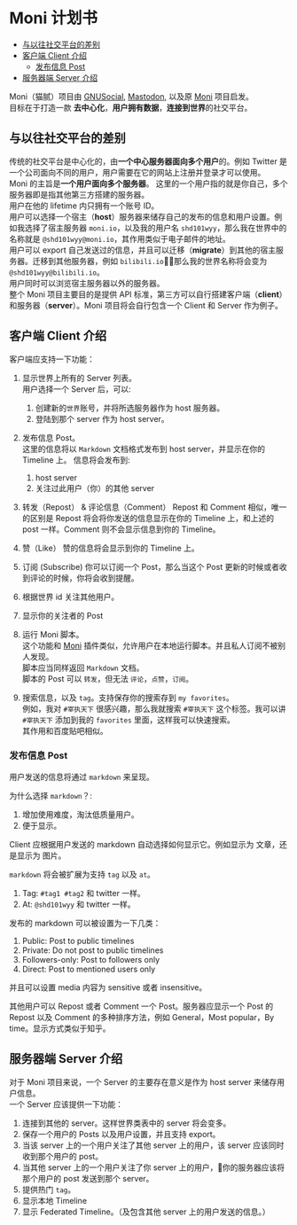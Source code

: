 # Moni 计划书


<!-- @import "[TOC]" {cmd="toc" depthFrom=2 depthTo=6 orderedList=false} -->
<!-- code_chunk_output -->

* [与以往社交平台的差别](#与以往社交平台的差别)
* [客户端 Client 介绍](#客户端-client-介绍)
	* [发布信息 Post](#发布信息-post)
* [服务器端 Server 介绍](#服务器端-server-介绍)

<!-- /code_chunk_output -->


Moni（猫腻）项目由 [GNUSocial](https://www.gnu.org/software/social/), [Mastodon](https://joinmastodon.org/), 以及原 [Moni](https://github.com/shd101wyy/Moni_Doc) 项目启发。   
目标在于打造一款 **去中心化**，**用户拥有数据**，**连接到世界**的社交平台。  

## 与以往社交平台的差别
传统的社交平台是中心化的，由**一个中心服务器面向多个用户**的。例如 Twitter 是一个公司面向不同的用户，用户需要在它的网站上注册并登录才可以使用。  
Moni 的主旨是**一个用户面向多个服务器**。
这里的一个用户指的就是你自己，多个服务器即是指其他第三方搭建的服务器。  
用户在他的 lifetime 内只拥有一个账号 ID。  
用户可以选择一个宿主（**host**）服务器来储存自己的发布的信息和用户设置。例如我选择了宿主服务器 `moni.io`，以及我的用户名 `shd101wyy`，那么我在世界中的名称就是 `@shd101wyy@moni.io`，其作用类似于电子邮件的地址。    
用户可以 export 自己发送过的信息，并且可以迁移（**migrate**）到其他的宿主服务器。迁移到其他服务器，例如 `bilibili.io`，那么我的世界名称将会变为 `@shd101wyy@bilibili.io`。     
用户同时可以浏览宿主服务器以外的服务器。    
整个 Moni 项目主要目的是提供 API 标准，第三方可以自行搭建客户端（**client**）和服务器（**server**）。Moni 项目将会自行包含一个 Client 和 Server 作为例子。  

## 客户端 Client 介绍  
客户端应支持一下功能：  

1. 显示世界上所有的 Server 列表。  
用户选择一个 Server 后，可以:
    1. 创建新的`世界`账号，并将所选服务器作为 host 服务器。
    1. 登陆到那个 server 作为 host server。

2. 发布信息 Post。  
这里的信息将以 `Markdown` 文档格式发布到 host server，并显示在你的 Timeline 上。
信息将会发布到:
    1. host server
    2. 关注过此用户（你）的其他 server

3. 转发（Repost） & 评论信息（Comment）
Repost 和 Comment 相似，唯一的区别是 Repost 将会将你发送的信息显示在你的 Timeline 上，和上述的 post 一样。Comment 则不会显示信息到你的 Timeline。

4. 赞（Like）
赞的信息将会显示到你的 Timeline 上。  

4. 订阅 (Subscribe)
你可以订阅一个 Post，那么当这个 Post 更新的时候或者收到评论的时候，你将会收到提醒。

6. 根据世界 id 关注其他用户。  

7. 显示你的关注者的 Post 

8. 运行 Moni 脚本。  
这个功能和 [Moni](https://github.com/shd101wyy/Moni_Doc) 插件类似，允许用户在本地运行脚本。并且私人订阅不被别人发现。  
脚本应当同样返回 `Markdown` 文档。                     
脚本的 Post 可以 `转发`，但无法 `评论`，`点赞`，`订阅`。  

9. 搜索信息，以及 `tag`。支持保存你的搜索存到 `my favorites`。  
例如，我对 `#宰执天下` 很感兴趣，那么我就搜索 `#宰执天下` 这个标签。我可以讲 `#宰执天下` 添加到我的 `favorites` 里面，这样我可以快速搜索。  
其作用和百度贴吧相似。  


### 发布信息 Post
用户发送的信息将通过 `markdown` 来呈现。  

为什么选择 `markdown`？:
1. 增加使用难度，淘汰低质量用户。
2. 便于显示。  

Client 应根据用户发送的 markdown 自动选择如何显示它。例如显示为 文章，还是显示为 图片。  

`markdown` 将会被扩展为支持 `tag` 以及 `at`。  
1. Tag: `#tag1 #tag2` 和 twitter 一样。  
2. At: `@shd101wyy` 和 twitter 一样。  

发布的 markdown 可以被设置为一下几类：
1. Public: Post to public timelines
2. Private: Do not post to public timelines 
3. Followers-only: Post to followers only
4. Direct: Post to mentioned users only

并且可以设置 media 内容为 sensitive 或者 insensitive。

其他用户可以 Repost 或者 Comment 一个 Post。服务器应显示一个 Post 的 Repost 以及 Comment 的多种排序方法，例如 General，Most popular，By time。显示方式类似于知乎。  


## 服务器端 Server 介绍  
对于 Moni 项目来说，一个 Server 的主要存在意义是作为 host server 来储存用户信息。  
一个 Server 应该提供一下功能：

1. 连接到其他的 server。这样世界类表中的 server 将会变多。  
2. 保存一个用户的 Posts 以及用户设置，并且支持 export。  
3. 当该 server 上的一个用户关注了其他 server 上的用户，该 server 应该同时收到那个用户的 post。  
4. 当其他 server 上的一个用户关注了你 server 上的用户，你的服务器应该将那个用户的 post 发送到那个 server。  
5. 提供热门 `tag`。
6. 显示本地 Timeline
7. 显示 Federated Timeline。（及包含其他 server 上的用户发送的信息。）  